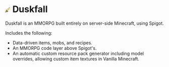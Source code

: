 # ![](https://github.com/TomasBorsje/Duskfall/blob/master/textures/citrine_dagger.png?raw=true) Duskfall

Duskfall is an MMORPG built entirely on server-side Minecraft, using Spigot.

Includes the following:
- Data-driven items, mobs, and recipes.
- An MMORPG code layer above Spigot's.
- An automatic custom resource pack generator including model overrides, allowing custom item textures in Vanilla Minecraft.


